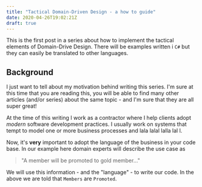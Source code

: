 ```yaml
---
title: "Tactical Domain-Driven Design - a how to guide"
date: 2020-04-26T19:02:21Z
draft: true
---
```


This is the first post in a series about how to implement the tactical elements of Domain-Drive Design. There will be examples written i `C#` but they can easily be translated to other languages.

## Background

I just want to tell about my motivation behind writing this series. I'm sure at this time that you are reading this, you will be able to find many other articles (and/or series) about the same topic - and I'm sure that they are all super great!

At the time of this writing I work as a contractor where I help clients adopt _modern_ software development practices. I usually work on systems that tempt to model one or more business processes and lala lalal lalla lal l.

Now, it's **very** important to adopt the language of the business in your code base. In our example here domain experts will describe the use case as

> "A member will be promoted to gold member..."

We will use this information - and the "language" - to write our code. In the above we are told that `Members` are `Promoted`.
